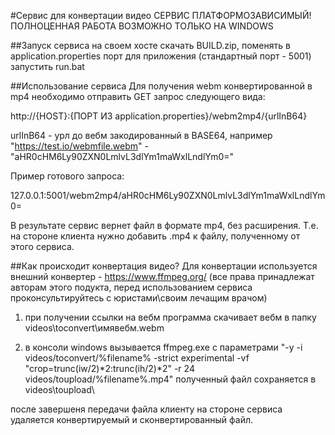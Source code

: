 #Сервис для конвертации видео
СЕРВИС ПЛАТФОРМОЗАВИСИМЫЙ! ПОЛНОЦЕННАЯ РАБОТА ВОЗМОЖНО ТОЛЬКО НА WINDOWS

##Запуск сервиса на своем хосте
скачать BUILD.zip, поменять в application.properties порт для приложения (стандартный порт - 5001)
запустить run.bat

##Использование сервиса
Для получения webm конвертированной в mp4 необходимо отправить GET запрос следующего вида:

http://{HOST}:{ПОРТ ИЗ application.properties}/webm2mp4/{urlInB64}

urlInB64 - урл до вебм закодированный в BASE64, например "https://test.io/webmfile.webm" - "aHR0cHM6Ly90ZXN0LmlvL3dlYm1maWxlLndlYm0="

Пример готового запроса:

127.0.0.1:5001/webm2mp4/aHR0cHM6Ly90ZXN0LmlvL3dlYm1maWxlLndlYm0=

В результате сервис вернет файл в формате mp4, без расширения. Т.е. на стороне клиента нужно добавить .mp4 к файлу, полученному от этого сервиса.

##Как происходит конвертация видео?
Для конвертации используется внешний конвертер - https://www.ffmpeg.org/ (все права принадлежат авторам этого подукта, перед использованием сервиса проконсультируйтесь с юристами\своим лечащим врачом)

1. при получении ссылки на вебм программа скачивает вебм в папку videos\toconvert\имявебм.webm
   
2. в консоли windows вызывается  ffmpeg.exe с параметрами "-y -i videos/toconvert/%filename% -strict experimental -vf "crop=trunc(iw/2)*2:trunc(ih/2)*2" -r 24  videos/toupload/%filename%.mp4" 
полученный файл сохраняется в videos\toupload\
   
после завершеня передачи файла клиенту на стороне сервиса удаляется конвертируемый и сконвертированный файл.

